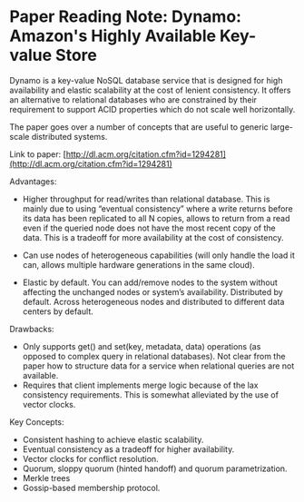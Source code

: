 
# Paper Reading Note: Dynamo: Amazon's Highly Available Key-value Store

Dynamo is a key-value NoSQL database service that is designed for high availability and elastic scalability at the cost of lenient consistency. It offers an alternative to relational databases who are constrained by their requirement to support ACID properties which do not scale well horizontally.

The paper goes over a number of concepts that are useful to generic large-scale distributed systems.

Link to paper: [http://dl.acm.org/citation.cfm?id=1294281](http://dl.acm.org/citation.cfm?id=1294281)

Advantages:

* Higher throughput for read/writes than relational database. This is mainly due to using “eventual consistency” where a write returns before its data has been replicated to all N copies, allows to return from a read even if the queried node does not have the most recent copy of the data. This is a tradeoff for more availability at the cost of consistency.

* Can use nodes of heterogeneous capabilities (will only handle the load it can, allows multiple hardware generations in the same cloud).

* Elastic by default. You can add/remove nodes to the system without affecting the unchanged nodes or system’s availability.
Distributed by default. Across heterogeneous nodes and distributed to different data centers by default.

Drawbacks:

* Only supports get() and set(key, metadata, data) operations (as opposed to complex query in relational databases).
Not clear from the paper how to structure data for a service when relational queries are not available.
* Requires that client implements merge logic because of the lax consistency requirements. This is somewhat alleviated by the use of vector clocks.

Key Concepts:

* Consistent hashing to achieve elastic scalability.
* Eventual consistency as a tradeoff for higher availability.
* Vector clocks for conflict resolution.
* Quorum, sloppy quorum (hinted handoff) and quorum parametrization.
* Merkle trees
* Gossip-based membership protocol.

